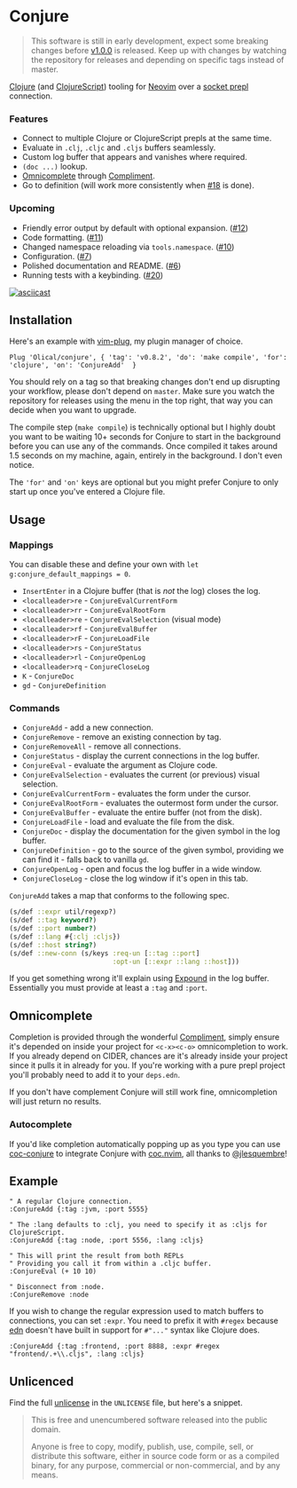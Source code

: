 # Conjure

> This software is still in early development, expect some breaking changes before [v1.0.0](https://github.com/Olical/conjure/milestone/1) is released. Keep up with changes by watching the repository for releases and depending on specific tags instead of master.

[Clojure][] (and [ClojureScript][]) tooling for [Neovim][] over a [socket prepl][prepl-post] connection.

### Features

 * Connect to multiple Clojure or ClojureScript prepls at the same time.
 * Evaluate in `.clj`, `.cljc` and `.cljs` buffers seamlessly.
 * Custom log buffer that appears and vanishes where required.
 * `(doc ...)` lookup.
 * [Omnicomplete](#omnicomplete) through [Compliment][].
 * Go to definition (will work more consistently when [#18](https://github.com/Olical/conjure/issues/18) is done).

### Upcoming

 * Friendly error output by default with optional expansion. ([#12](https://github.com/Olical/conjure/issues/12))
 * Code formatting. ([#11](https://github.com/Olical/conjure/issues/11))
 * Changed namespace reloading via `tools.namespace`. ([#10](https://github.com/Olical/conjure/issues/10))
 * Configuration. ([#7](https://github.com/Olical/conjure/issues/7))
 * Polished documentation and README. ([#6](https://github.com/Olical/conjure/issues/6))
 * Running tests with a keybinding. ([#20](https://github.com/Olical/conjure/issues/20))

[![asciicast](https://asciinema.org/a/RjojeOrKcF5zczweI7q3qiMgw.svg)](https://asciinema.org/a/RjojeOrKcF5zczweI7q3qiMgw)

## Installation

Here's an example with [vim-plug][], my plugin manager of choice.

```viml
Plug 'Olical/conjure', { 'tag': 'v0.8.2', 'do': 'make compile', 'for': 'clojure', 'on': 'ConjureAdd'  }
```

You should rely on a tag so that breaking changes don't end up disrupting your workflow, please don't depend on `master`. Make sure you watch the repository for releases using the menu in the top right, that way you can decide when you want to upgrade.

The compile step (`make compile`) is technically optional but I highly doubt you want to be waiting 10+ seconds for Conjure to start in the background before you can use any of the commands. Once compiled it takes around 1.5 seconds on my machine, again, entirely in the background. I don't even notice.

The `'for'` and `'on'` keys are optional but you might prefer Conjure to only start up once you've entered a Clojure file.

## Usage

### Mappings

You can disable these and define your own with `let g:conjure_default_mappings = 0`.

 * `InsertEnter` in a Clojure buffer (that is _not_ the log) closes the log.
 * `<localleader>re` - `ConjureEvalCurrentForm`
 * `<localleader>rr` - `ConjureEvalRootForm`
 * `<localleader>re` - `ConjureEvalSelection` (visual mode)
 * `<localleader>rf` - `ConjureEvalBuffer`
 * `<localleader>rF` - `ConjureLoadFile`
 * `<localleader>rs` - `ConjureStatus`
 * `<localleader>rl` - `ConjureOpenLog`
 * `<localleader>rq` - `ConjureCloseLog`
 * `K` - `ConjureDoc`
 * `gd` - `ConjureDefinition`

### Commands

 * `ConjureAdd` - add a new connection.
 * `ConjureRemove` - remove an existing connection by tag.
 * `ConjureRemoveAll` - remove all connections.
 * `ConjureStatus` - display the current connections in the log buffer.
 * `ConjureEval` - evaluate the argument as Clojure code.
 * `ConjureEvalSelection` - evaluates the current (or previous) visual selection.
 * `ConjureEvalCurrentForm` - evaluates the form under the cursor.
 * `ConjureEvalRootForm` - evaluates the outermost form under the cursor.
 * `ConjureEvalBuffer` - evaluate the entire buffer (not from the disk).
 * `ConjureLoadFile` - load and evaluate the file from the disk.
 * `ConjureDoc` - display the documentation for the given symbol in the log buffer.
 * `ConjureDefinition` - go to the source of the given symbol, providing we can find it - falls back to vanilla `gd`.
 * `ConjureOpenLog` - open and focus the log buffer in a wide window.
 * `ConjureCloseLog` - close the log window if it's open in this tab.

`ConjureAdd` takes a map that conforms to the following spec.

```clojure
(s/def ::expr util/regexp?)
(s/def ::tag keyword?)
(s/def ::port number?)
(s/def ::lang #{:clj :cljs})
(s/def ::host string?)
(s/def ::new-conn (s/keys :req-un [::tag ::port]
                          :opt-un [::expr ::lang ::host]))
```

If you get something wrong it'll explain using [Expound][] in the log buffer. Essentially you must provide at least a `:tag` and `:port`.

## Omnicomplete

Completion is provided through the wonderful [Compliment][], simply ensure it's depended on inside your project for `<c-x><c-o>` omnicompletion to work. If you already depend on CIDER, chances are it's already inside your project since it pulls it in already for you. If you're working with a pure prepl project you'll probably need to add it to your `deps.edn`.

If you don't have complement Conjure will still work fine, omnicompletion will just return no results.

### Autocomplete

If you'd like completion automatically popping up as you type you can use [coc-conjure][] to integrate Conjure with [coc.nvim][], all thanks to [@jlesquembre][]!

## Example

```viml
" A regular Clojure connection.
:ConjureAdd {:tag :jvm, :port 5555}

" The :lang defaults to :clj, you need to specify it as :cljs for ClojureScript.
:ConjureAdd {:tag :node, :port 5556, :lang :cljs}

" This will print the result from both REPLs
" Providing you call it from within a .cljc buffer.
:ConjureEval (+ 10 10)

" Disconnect from :node.
:ConjureRemove :node
```

If you wish to change the regular expression used to match buffers to connections, you can set `:expr`. You need to prefix it with `#regex` because [edn][] doesn't have built in support for `#"..."` syntax like Clojure does.

```viml
:ConjureAdd {:tag :frontend, :port 8888, :expr #regex "frontend/.+\\.cljs", :lang :cljs}
```

## Unlicenced

Find the full [unlicense][] in the `UNLICENSE` file, but here's a snippet.

>This is free and unencumbered software released into the public domain.
>
>Anyone is free to copy, modify, publish, use, compile, sell, or distribute this software, either in source code form or as a compiled binary, for any purpose, commercial or non-commercial, and by any means.

[unlicense]: http://unlicense.org/
[clojure]: https://clojure.org/
[clojurescript]: https://clojurescript.org/
[neovim]: https://neovim.io/
[prepl-post]: https://oli.me.uk/2019-03-22-clojure-socket-prepl-cookbook/
[compliment]: https://github.com/alexander-yakushev/compliment
[vim-plug]: https://github.com/junegunn/vim-plug
[expound]: https://github.com/bhb/expound
[edn]: https://github.com/edn-format/edn
[twitter]: https://twitter.com/OliverCaldwell
[coc-conjure]: https://github.com/jlesquembre/coc-conjure
[coc.nvim]: https://github.com/neoclide/coc.nvim
[@jlesquembre]: https://github.com/jlesquembre
